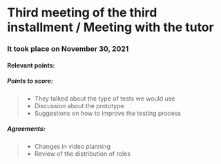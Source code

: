 # Third meeting of the third installment / Meeting with the tutor

### It took place on November 30, 2021

#### Relevant points:
##### Points to score:
> - They talked about the type of tests we would use
> - Discussion about the prototype
> - Suggestions on how to improve the testing process
##### Agreements:
> - Changes in video planning
> - Review of the distribution of roles
